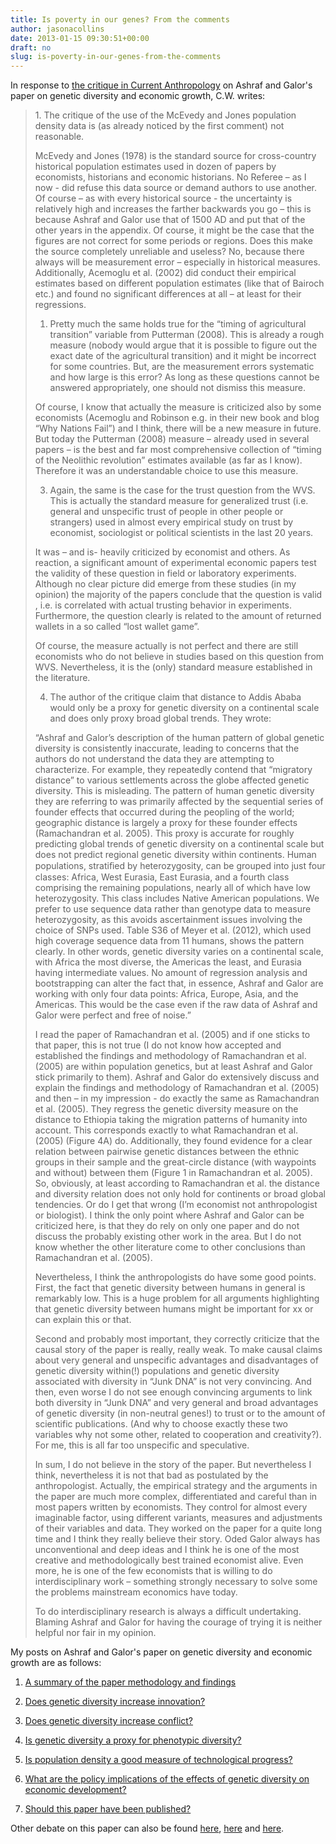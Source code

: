 ```yaml
---
title: Is poverty in our genes? From the comments
author: jasonacollins
date: 2013-01-15 09:30:51+00:00
draft: no
slug: is-poverty-in-our-genes-from-the-comments
---
```


In response to [the critique in Current Anthropology](https://www.jasoncollins.blog/is-poverty-in-our-genes/) on Ashraf and Galor's paper on genetic diversity and economic growth, C.W. writes:


<blockquote>1. The critique of the use of the McEvedy and Jones population density data is (as already noticed by the first comment) not reasonable.

McEvedy and Jones (1978) is the standard source for cross-country historical population estimates used in dozen of papers by economists, historians and economic historians. No Referee – as I now - did refuse this data source or demand authors to use another. Of course – as with every historical source - the uncertainty is relatively high and increases the farther backwards you go – this is because Ashraf and Galor use that of 1500 AD and put that of the other years in the appendix. Of course, it might be the case that the figures are not correct for some periods or regions. Does this make the source completely unreliable and useless? No, because there always will be measurement error – especially in historical measures. Additionally, Acemoglu et al. (2002) did conduct their empirical estimates based on different population estimates (like that of Bairoch etc.) and found no significant differences at all – at least for their regressions.

1. Pretty much the same holds true for the “timing of agricultural transition” variable from Putterman (2008). This is already a rough measure (nobody would argue that it is possible to figure out the exact date of the agricultural transition) and it might be incorrect for some countries. But, are the measurement errors systematic and how large is this error? As long as these questions cannot be answered appropriately, one should not dismiss this measure.

Of course, I know that actually the measure is criticized also by some economists (Acemoglu and Robinson e.g. in their new book and blog “Why Nations Fail”) and I think, there will be a new measure in future. But today the Putterman (2008) measure – already used in several papers – is the best and far most comprehensive collection of “timing of the Neolithic revolution” estimates available (as far as I know). Therefore it was an understandable choice to use this measure.

3. Again, the same is the case for the trust question from the WVS. This is actually the standard measure for generalized trust (i.e. general and unspecific trust of people in other people or strangers) used in almost every empirical study on trust by economist, sociologist or political scientists in the last 20 years.

It was – and is- heavily criticized by economist and others. As reaction, a significant amount of experimental economic papers test the validity of these question in field or laboratory experiments. Although no clear picture did emerge from these studies (in my opinion) the majority of the papers conclude that the question is valid , i.e. is correlated with actual trusting behavior in experiments. Furthermore, the question clearly is related to the amount of returned wallets in a so called “lost wallet game”.

Of course, the measure actually is not perfect and there are still economists who do not believe in studies based on this question from WVS. Nevertheless, it is the (only) standard measure established in the literature.

4. The author of the critique claim that distance to Addis Ababa would only be a proxy for genetic diversity on a continental scale and does only proxy broad global trends. They wrote:

“Ashraf and Galor’s description of the human pattern of global genetic diversity is consistently inaccurate, leading to concerns that the authors do not understand the data they are attempting to characterize. For example, they repeatedly contend that “migratory distance” to various settlements across the globe affected genetic diversity. This is misleading. The pattern of human genetic diversity they are referring to was primarily affected by the sequential series of founder effects that occurred during the peopling of the world; geographic distance is largely a proxy for these founder effects (Ramachandran et al. 2005). This proxy is accurate for roughly predicting global trends of genetic diversity on a continental scale but does not predict regional genetic diversity within continents. Human populations, stratiﬁed by heterozygosity, can be grouped into just four classes: Africa, West Eurasia, East Eurasia, and a fourth class comprising the remaining populations, nearly all of which have low heterozygosity. This class includes Native American populations. We prefer to use sequence data rather than genotype data to measure heterozygosity, as this avoids ascertainment issues involving the choice of SNPs used. Table S36 of Meyer et al. (2012), which used high coverage sequence data from 11 humans, shows the pattern clearly. In other words, genetic diversity varies on a continental scale, with Africa the most diverse, the Americas the least, and Eurasia having intermediate values. No amount of regression analysis and bootstrapping can alter the fact that, in essence, Ashraf and Galor are working with only four data points: Africa, Europe, Asia, and the Americas. This would be the case even if the raw data of Ashraf and Galor were perfect and free of noise.”

I read the paper of Ramachandran et al. (2005) and if one sticks to that paper, this is not true (I do not know how accepted and established the findings and methodology of Ramachandran et al. (2005) are within population genetics, but at least Ashraf and Galor stick primarily to them). Ashraf and Galor do extensively discuss and explain the findings and methodology of Ramachandran et al. (2005) and then – in my impression - do exactly the same as Ramachandran et al. (2005). They regress the genetic diversity measure on the distance to Ethiopia taking the migration patterns of humanity into account. This corresponds exactly to what Ramachandran et al. (2005) (Figure 4A) do. Additionally, they found evidence for a clear relation between pairwise genetic distances between the ethnic groups in their sample and the great-circle distance (with waypoints and without) between them (Figure 1 in Ramachandran et al. 2005). So, obviously, at least according to Ramachandran et al. the distance and diversity relation does not only hold for continents or broad global tendencies. Or do I get that wrong (I’m economist not anthropologist or biologist). I think the only point where Ashraf and Galor can be criticized here, is that they do rely on only one paper and do not discuss the probably existing other work in the area. But I do not know whether the other literature come to other conclusions than Ramachandran et al. (2005).

Nevertheless, I think the anthropologists do have some good points. First, the fact that genetic diversity between humans in general is remarkably low. This is a huge problem for all arguments highlighting that genetic diversity between humans might be important for xx or can explain this or that.

Second and probably most important, they correctly criticize that the causal story of the paper is really, really weak. To make causal claims about very general and unspecific advantages and disadvantages of genetic diversity within(!) populations and genetic diversity associated with diversity in “Junk DNA” is not very convincing. And then, even worse I do not see enough convincing arguments to link both diversity in “Junk DNA” and very general and broad advantages of genetic diversity (in non-neutral genes!) to trust or to the amount of scientific publications. (And why to choose exactly these two variables why not some other, related to cooperation and creativity?). For me, this is all far too unspecific and speculative.

In sum, I do not believe in the story of the paper. But nevertheless I think, nevertheless it is not that bad as postulated by the anthropologist. Actually, the empirical strategy and the arguments in the paper are much more complex, differentiated and careful than in most papers written by economists. They control for almost every imaginable factor, using different variants, measures and adjustments of their variables and data. They worked on the paper for a quite long time and I think they really believe their story. Oded Galor always has unconventional and deep ideas and I think he is one of the most creative and methodologically best trained economist alive. Even more, he is one of the few economists that is willing to do interdisciplinary work – something strongly necessary to solve some the problems mainstream economics have today.

To do interdisciplinary research is always a difficult undertaking. Blaming Ashraf and Galor for having the courage of trying it is neither helpful nor fair in my opinion.</blockquote>

My posts on Ashraf and Galor's paper on genetic diversity and economic growth are as follows:



	
  1. [A summary of the paper methodology and findings](https://www.jasoncollins.blog/the-out-of-africa-hypothesis-human-genetic-diversity-and-comparative-economic-development/)

	
  2. [Does genetic diversity increase innovation?](https://www.jasoncollins.blog/does-genetic-diversity-increase-innovation/)

	
  3. [Does genetic diversity increase conflict?](https://www.jasoncollins.blog/does-genetic-diversity-increase-conflict/)

	
  4. [Is genetic diversity a proxy for phenotypic diversity?](https://www.jasoncollins.blog/is-genetic-diversity-a-proxy-for-phenotypic-diversity/)

	
  5. [Is population density a good measure of technological progress?](https://www.jasoncollins.blog/using-the-malthusian-model-to-measure-technology/)

	
  6. [What are the policy implications of the effects of genetic diversity on economic development?](https://www.jasoncollins.blog/genetic-diversity-economic-development-and-policy/)

	
  7. [Should this paper have been published?](https://www.jasoncollins.blog/publishing-on-genetic-diversity-and-economic-growth/)


Other debate on this paper can also be found [here](https://www.jasoncollins.blog/harvard-academics-on-genetic-diversity-and-economic-development/), [here](https://www.jasoncollins.blog/genetic-diversity-and-economic-development-ashraf-and-galor-respond/) and [here](https://www.jasoncollins.blog/is-poverty-in-our-genes/).
